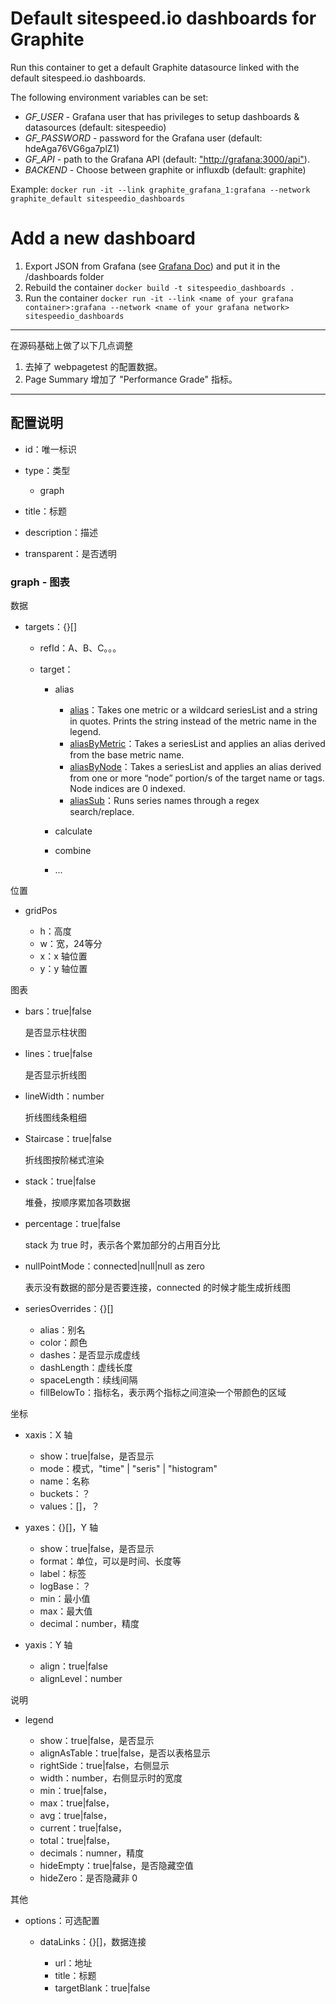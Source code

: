 
# Default sitespeed.io dashboards for Graphite

Run this container to get a default Graphite datasource linked with the default sitespeed.io dashboards.

The following environment variables can be set:

* *GF_USER* - Grafana user that has privileges to setup dashboards & datasources (default: sitespeedio)
* *GF_PASSWORD* - password for the Grafana user (default: hdeAga76VG6ga7plZ1)
* *GF_API*  - path to the Grafana API (default: ["http://grafana:3000/api"](http://grafana:3000/api)).
* *BACKEND* - Choose between graphite or influxdb (default: graphite) 

Example: `docker run -it --link graphite_grafana_1:grafana --network graphite_default sitespeedio_dashboards`

# Add a new dashboard

1. Export JSON from Grafana (see [Grafana Doc](http://docs.grafana.org/reference/export_import/)) and put it in the /dashboards folder
1. Rebuild the container `docker build -t sitespeedio_dashboards .`
1. Run the container `docker run -it --link <name of your grafana container>:grafana --network <name of your grafana network> sitespeedio_dashboards`

---

在源码基础上做了以下几点调整

1. 去掉了 webpagetest 的配置数据。
2. Page Summary 增加了 "Performance Grade" 指标。

---

## 配置说明

- id：唯一标识
- type：类型

    - graph

- title：标题
- description：描述
- transparent：是否透明

### graph - 图表

数据

- targets：{}[]

    - refId：A、B、C。。。
    - target：

        - alias

            - [alias](https://graphite.readthedocs.io/en/latest/functions.html#graphite.render.functions.alias)：Takes one metric or a wildcard seriesList and a string in quotes. Prints the string instead of the metric name in the legend.
            - [aliasByMetric](https://graphite.readthedocs.io/en/latest/functions.html#graphite.render.functions.aliasByMetric)：Takes a seriesList and applies an alias derived from the base metric name.
            - [aliasByNode](https://graphite.readthedocs.io/en/latest/functions.html#graphite.render.functions.aliasByNode)：Takes a seriesList and applies an alias derived from one or more “node” portion/s of the target name or tags. Node indices are 0 indexed.
            - [aliasSub](https://graphite.readthedocs.io/en/latest/functions.html#graphite.render.functions.aliasSub)：Runs series names through a regex search/replace.

        - calculate
        - combine
        - ...

位置

- gridPos

    - h：高度
    - w：宽，24等分
    - x：x 轴位置
    - y：y 轴位置

图表

- bars：true|false

    是否显示柱状图

- lines：true|false

    是否显示折线图

- lineWidth：number

    折线图线条粗细

- Staircase：true|false

    折线图按阶梯式渲染

- stack：true|false

    堆叠，按顺序累加各项数据

- percentage：true|false

    stack 为 true 时，表示各个累加部分的占用百分比

- nullPointMode：connected|null|null as zero

    表示没有数据的部分是否要连接，connected 的时候才能生成折线图

- seriesOverrides：{}[]

    - alias：别名
    - color：颜色
    - dashes：是否显示成虚线
    - dashLength：虚线长度
    - spaceLength：续线间隔
    - fillBelowTo：指标名，表示两个指标之间渲染一个带颜色的区域

坐标

- xaxis：X 轴

    - show：true|false，是否显示
    - mode：模式，"time" | "seris" | "histogram"
    - name：名称
    - buckets：？
    - values：[]，？

- yaxes：{}[]，Y 轴

    - show：true|false，是否显示
    - format：单位，可以是时间、长度等
    - label：标签
    - logBase：？
    - min：最小值
    - max：最大值
    - decimal：number，精度

- yaxis：Y 轴

    - align：true|false
    - alignLevel：number

说明

- legend

    - show：true|false，是否显示
    - alignAsTable：true|false，是否以表格显示
    - rightSide：true|false，右侧显示
    - width：number，右侧显示时的宽度
    - min：true|false，
    - max：true|false，
    - avg：true|false，
    - current：true|false，
    - total：true|false，
    - decimals：numner，精度
    - hideEmpty：true|false，是否隐藏空值
    - hideZero：是否隐藏非 0

其他

- options：可选配置

    - dataLinks：{}[]，数据连接

        - url：地址
        - title：标题
        - targetBlank：true|false
